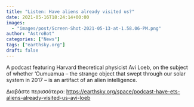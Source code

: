 ```yaml
---
title: "Listen: Have aliens already visited us?"
date: 2021-05-16T18:24:14+00:00
images:
  - "images/post/Screen-Shot-2021-05-13-at-1.58.06-PM.png"
author: "AstroBot"
categories: ["News"]
tags: ["earthsky.org"]
draft: false
---
```


A podcast featuring Harvard theoretical physicist Avi Loeb, on the subject of whether ‘Oumuamua – the strange object that swept through our solar system in 2017 – is an artifact of an alien intelligence.

Διαβάστε περισσότερα: https://earthsky.org/space/podcast-have-ets-aliens-already-visited-us-avi-loeb

